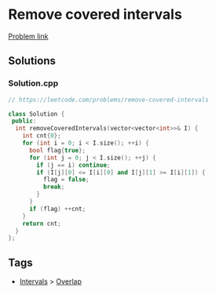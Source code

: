 # Remove covered intervals

[Problem link](https://leetcode.com/problems/remove-covered-intervals)

## Solutions


### Solution.cpp
```cpp
// https://leetcode.com/problems/remove-covered-intervals

class Solution {
 public:
  int removeCoveredIntervals(vector<vector<int>>& I) {
    int cnt{0};
    for (int i = 0; i < I.size(); ++i) {
      bool flag{true};
      for (int j = 0; j < I.size(); ++j) {
        if (j == i) continue;
        if (I[j][0] <= I[i][0] and I[j][1] >= I[i][1]) {
          flag = false;
          break;
        }
      }
      if (flag) ++cnt;
    }
    return cnt;
  }
};
```
## Tags

* [Intervals](/README.md#Intervals) > [Overlap](/README.md#Intervals-Overlap)

